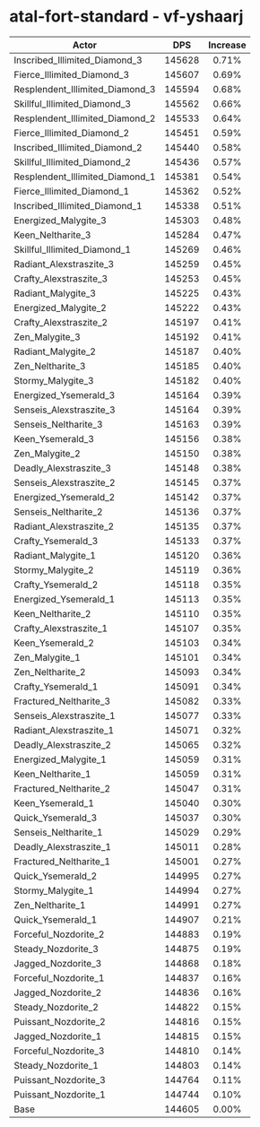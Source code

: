 # atal-fort-standard - vf-yshaarj
| Actor | DPS | Increase |
|---|:---:|:---:|
|Inscribed_Illimited_Diamond_3|145628|0.71%|
|Fierce_Illimited_Diamond_3|145607|0.69%|
|Resplendent_Illimited_Diamond_3|145594|0.68%|
|Skillful_Illimited_Diamond_3|145562|0.66%|
|Resplendent_Illimited_Diamond_2|145533|0.64%|
|Fierce_Illimited_Diamond_2|145451|0.59%|
|Inscribed_Illimited_Diamond_2|145440|0.58%|
|Skillful_Illimited_Diamond_2|145436|0.57%|
|Resplendent_Illimited_Diamond_1|145381|0.54%|
|Fierce_Illimited_Diamond_1|145362|0.52%|
|Inscribed_Illimited_Diamond_1|145338|0.51%|
|Energized_Malygite_3|145303|0.48%|
|Keen_Neltharite_3|145284|0.47%|
|Skillful_Illimited_Diamond_1|145269|0.46%|
|Radiant_Alexstraszite_3|145259|0.45%|
|Crafty_Alexstraszite_3|145253|0.45%|
|Radiant_Malygite_3|145225|0.43%|
|Energized_Malygite_2|145222|0.43%|
|Crafty_Alexstraszite_2|145197|0.41%|
|Zen_Malygite_3|145192|0.41%|
|Radiant_Malygite_2|145187|0.40%|
|Zen_Neltharite_3|145185|0.40%|
|Stormy_Malygite_3|145182|0.40%|
|Energized_Ysemerald_3|145164|0.39%|
|Senseis_Alexstraszite_3|145164|0.39%|
|Senseis_Neltharite_3|145163|0.39%|
|Keen_Ysemerald_3|145156|0.38%|
|Zen_Malygite_2|145150|0.38%|
|Deadly_Alexstraszite_3|145148|0.38%|
|Senseis_Alexstraszite_2|145145|0.37%|
|Energized_Ysemerald_2|145142|0.37%|
|Senseis_Neltharite_2|145136|0.37%|
|Radiant_Alexstraszite_2|145135|0.37%|
|Crafty_Ysemerald_3|145133|0.37%|
|Radiant_Malygite_1|145120|0.36%|
|Stormy_Malygite_2|145119|0.36%|
|Crafty_Ysemerald_2|145118|0.35%|
|Energized_Ysemerald_1|145113|0.35%|
|Keen_Neltharite_2|145110|0.35%|
|Crafty_Alexstraszite_1|145107|0.35%|
|Keen_Ysemerald_2|145103|0.34%|
|Zen_Malygite_1|145101|0.34%|
|Zen_Neltharite_2|145093|0.34%|
|Crafty_Ysemerald_1|145091|0.34%|
|Fractured_Neltharite_3|145082|0.33%|
|Senseis_Alexstraszite_1|145077|0.33%|
|Radiant_Alexstraszite_1|145071|0.32%|
|Deadly_Alexstraszite_2|145065|0.32%|
|Energized_Malygite_1|145059|0.31%|
|Keen_Neltharite_1|145059|0.31%|
|Fractured_Neltharite_2|145047|0.31%|
|Keen_Ysemerald_1|145040|0.30%|
|Quick_Ysemerald_3|145037|0.30%|
|Senseis_Neltharite_1|145029|0.29%|
|Deadly_Alexstraszite_1|145011|0.28%|
|Fractured_Neltharite_1|145001|0.27%|
|Quick_Ysemerald_2|144995|0.27%|
|Stormy_Malygite_1|144994|0.27%|
|Zen_Neltharite_1|144991|0.27%|
|Quick_Ysemerald_1|144907|0.21%|
|Forceful_Nozdorite_2|144883|0.19%|
|Steady_Nozdorite_3|144875|0.19%|
|Jagged_Nozdorite_3|144868|0.18%|
|Forceful_Nozdorite_1|144837|0.16%|
|Jagged_Nozdorite_2|144836|0.16%|
|Steady_Nozdorite_2|144822|0.15%|
|Puissant_Nozdorite_2|144816|0.15%|
|Jagged_Nozdorite_1|144815|0.15%|
|Forceful_Nozdorite_3|144810|0.14%|
|Steady_Nozdorite_1|144803|0.14%|
|Puissant_Nozdorite_3|144764|0.11%|
|Puissant_Nozdorite_1|144744|0.10%|
|Base|144605|0.00%|
